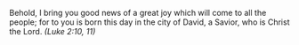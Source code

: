 Behold, I bring you good news of a great joy which will come to all the people; for to you is born this day in the city of David, a Savior, who is Christ the Lord. _(Luke 2:10, 11)_
